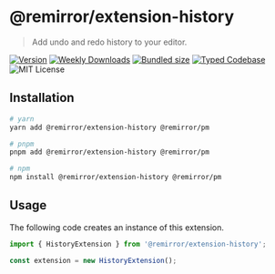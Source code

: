 # @remirror/extension-history

> Add undo and redo history to your editor.

[![Version][version]][npm] [![Weekly Downloads][downloads-badge]][npm] [![Bundled size][size-badge]][size] [![Typed Codebase][typescript]](./src/index.ts) ![MIT License][license]

[version]: https://flat.badgen.net/npm/v/@remirror/extension-history
[npm]: https://npmjs.com/package/@remirror/extension-history
[license]: https://flat.badgen.net/badge/license/MIT/purple
[size]: https://bundlephobia.com/result?p=@remirror/extension-history
[size-badge]: https://flat.badgen.net/bundlephobia/minzip/@remirror/extension-history
[typescript]: https://flat.badgen.net/badge/icon/TypeScript?icon=typescript&label
[downloads-badge]: https://badgen.net/npm/dw/@remirror/extension-history/red?icon=npm

## Installation

```bash
# yarn
yarn add @remirror/extension-history @remirror/pm

# pnpm
pnpm add @remirror/extension-history @remirror/pm

# npm
npm install @remirror/extension-history @remirror/pm
```

## Usage

The following code creates an instance of this extension.

```ts
import { HistoryExtension } from '@remirror/extension-history';

const extension = new HistoryExtension();
```
